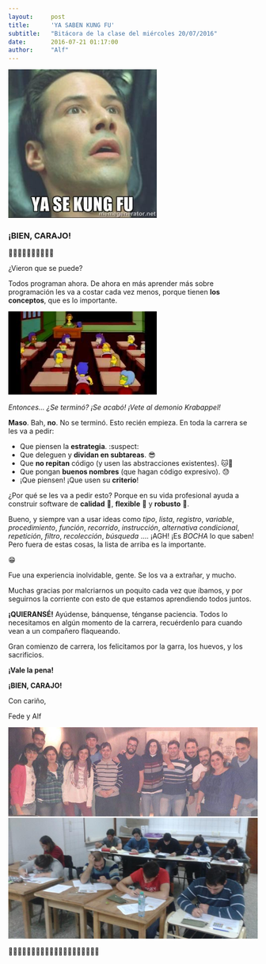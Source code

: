 ```yaml
---
layout:     post
title:      'YA SABEN KUNG FU'
subtitle:   "Bitácora de la clase del miércoles 20/07/2016"
date:       2016-07-21 01:17:00
author:     "Alf"
---
```


![yasekungfu.jpg](/img/2016-07-20/yasekungfu.jpg)

### **¡BIEN, CARAJO!**

:clap::clap::clap::clap::clap::clap::clap::clap::clap::clap:

¿Vieron que se puede?

Todos programan ahora. De ahora en más aprender más sobre programación les va a costar cada vez menos, porque tienen **los conceptos**, que es lo importante.

![aldemonio.jpg](/img/2016-07-20/aldemonio.jpg)

_Entonces... ¿Se terminó? ¡Se acabó! ¡Vete al demonio Krabappel!_

**Maso**. Bah, **no**. No se terminó. Esto recién empieza. En toda la carrera se les va a pedir:

* Que piensen la **estrategia**. :suspect:
* Que deleguen y **dividan en subtareas**. :sunglasses:
* Que **no repitan** código (y usen las abstracciones existentes). :cat::gun:
* Que pongan **buenos nombres** (que hagan código expresivo). :sweat:
* ¡Que piensen! ¡Que usen su **criterio**!

¿Por qué se les va a pedir esto? Porque en su vida profesional ayuda a construir software de **calidad** :gem:, **flexible** :dancers: y **robusto** :muscle:.

Bueno, y siempre van a usar ideas como _tipo_, _lista_, _registro_, _variable_, _procedimiento_, _función_, _recorrido_, _instrucción_, _alternativa condicional_, _repetición_, _filtro_, _recolección_, _búsqueda_ .... ¡AGH! ¡Es _BOCHA_ lo que saben! Pero fuera de estas cosas, la lista de arriba es la importante.

:grin:

Fue una experiencia inolvidable, gente. Se los va a extrañar, y mucho.

Muchas gracias por malcriarnos un poquito cada vez que íbamos, y por seguirnos la corriente con esto de que estamos aprendiendo todos juntos.

**¡QUIERANSÉ!** Ayúdense, bánquense, ténganse paciencia. Todos lo necesitamos en algún momento de la carrera, recuérdenlo para cuando vean a un compañero flaqueando.

Gran comienzo de carrera, los felicitamos por la garra, los huevos, y los sacrificios.

**¡Vale la pena!**

**¡BIEN, CARAJO!**

Con cariño,

Fede y Alf

![cena.jpg](/img/2016-07-20/cena.jpg)
![concentrados.jpg](/img/2016-07-20/concentrados.jpg)


:clap::clap::clap::clap::clap::clap::clap::clap::clap::clap::clap::clap::clap::clap::clap::clap::clap::clap::clap::clap:

